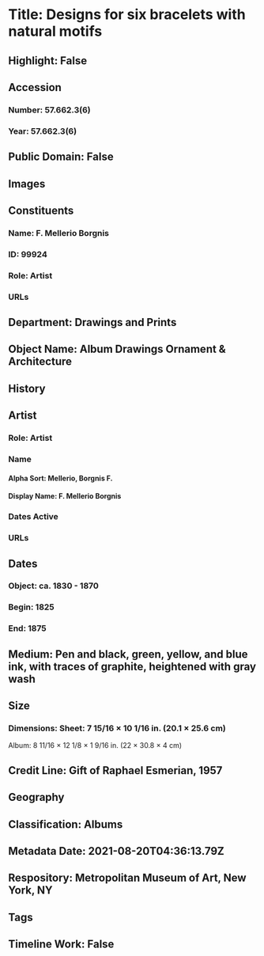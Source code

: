 # Title: Designs for six bracelets with natural motifs
## Highlight: False
## Accession
### Number: 57.662.3(6)
### Year: 57.662.3(6)
## Public Domain: False
## Images
## Constituents
### Name: F. Mellerio Borgnis
### ID: 99924
### Role: Artist
### URLs
## Department: Drawings and Prints
## Object Name: Album Drawings Ornament & Architecture
## History
## Artist
### Role: Artist
### Name
#### Alpha Sort: Mellerio, Borgnis F.
#### Display Name: F. Mellerio Borgnis
### Dates Active
### URLs
## Dates
### Object: ca. 1830 - 1870
### Begin: 1825
### End: 1875
## Medium: Pen and black, green, yellow, and blue ink, with traces of graphite, heightened with gray wash
## Size
### Dimensions: Sheet: 7 15/16 × 10 1/16 in. (20.1 × 25.6 cm)
Album: 8 11/16 × 12 1/8 × 1 9/16 in. (22 × 30.8 × 4 cm)
## Credit Line: Gift of Raphael Esmerian, 1957
## Geography
## Classification: Albums
## Metadata Date: 2021-08-20T04:36:13.79Z
## Respository: Metropolitan Museum of Art, New York, NY
## Tags
## Timeline Work: False